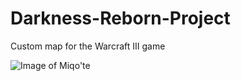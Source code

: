 # Darkness-Reborn-Project

Custom map for the Warcraft III game

![Image of Miqo'te](https://konachan.net/sample/dd3d50d03856d7975a12ea1d82fdae43/Konachan.com%20-%20344211%20sample.jpg)
